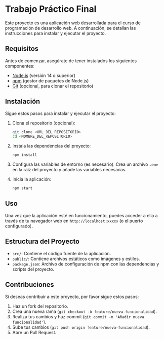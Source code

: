 # Trabajo Práctico Final

Este proyecto es una aplicación web desarrollada para el curso de programación de desarrollo web. A continuación, se detallan las instrucciones para instalar y ejecutar el proyecto.

## Requisitos

Antes de comenzar, asegúrate de tener instalados los siguientes componentes:

- [Node.js](https://nodejs.org/) (versión 14 o superior)
- [npm](https://www.npmjs.com/) (gestor de paquetes de Node.js)
- [Git](https://git-scm.com/) (opcional, para clonar el repositorio)

## Instalación

Sigue estos pasos para instalar y ejecutar el proyecto:

1. Clona el repositorio (opcional):
    ```bash
    git clone <URL_DEL_REPOSITORIO>
    cd <NOMBRE_DEL_REPOSITORIO>
    ```

2. Instala las dependencias del proyecto:
    ```bash
    npm install
    ```

3. Configura las variables de entorno (es necesario). Crea un archivo `.env` en la raíz del proyecto y añade las variables necesarias.

4. Inicia la aplicación:
    ```bash
    npm start
    ```

## Uso

Una vez que la aplicación esté en funcionamiento, puedes acceder a ella a través de tu navegador web en `http://localhost:xxxxx` (o el puerto configurado).

## Estructura del Proyecto

- `src/`: Contiene el código fuente de la aplicación.
- `public/`: Contiene archivos estáticos como imágenes y estilos.
- `package.json`: Archivo de configuración de npm con las dependencias y scripts del proyecto.

## Contribuciones

Si deseas contribuir a este proyecto, por favor sigue estos pasos:

1. Haz un fork del repositorio.
2. Crea una nueva rama (`git checkout -b feature/nueva-funcionalidad`).
3. Realiza tus cambios y haz commit (`git commit -m 'Añadir nueva funcionalidad'`).
4. Sube tus cambios (`git push origin feature/nueva-funcionalidad`).
5. Abre un Pull Request.


